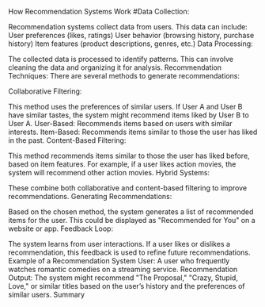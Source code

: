How Recommendation Systems Work
#Data Collection:

Recommendation systems collect data from users. This data can include:
User preferences (likes, ratings)
User behavior (browsing history, purchase history)
Item features (product descriptions, genres, etc.)
Data Processing:

The collected data is processed to identify patterns. This can involve cleaning the data and organizing it for analysis.
Recommendation Techniques: There are several methods to generate recommendations:

Collaborative Filtering:

This method uses the preferences of similar users. If User A and User B have similar tastes, the system might recommend items liked by User B to User A.
User-Based: Recommends items based on users with similar interests.
Item-Based: Recommends items similar to those the user has liked in the past.
Content-Based Filtering:

This method recommends items similar to those the user has liked before, based on item features. For example, if a user likes action movies, the system will recommend other action movies.
Hybrid Systems:

These combine both collaborative and content-based filtering to improve recommendations.
Generating Recommendations:

Based on the chosen method, the system generates a list of recommended items for the user. This could be displayed as "Recommended for You" on a website or app.
Feedback Loop:

The system learns from user interactions. If a user likes or dislikes a recommendation, this feedback is used to refine future recommendations.
Example of a Recommendation System
User: A user who frequently watches romantic comedies on a streaming service.
Recommendation Output: The system might recommend "The Proposal," "Crazy, Stupid, Love," or similar titles based on the user’s history and the preferences of similar users.
Summary
